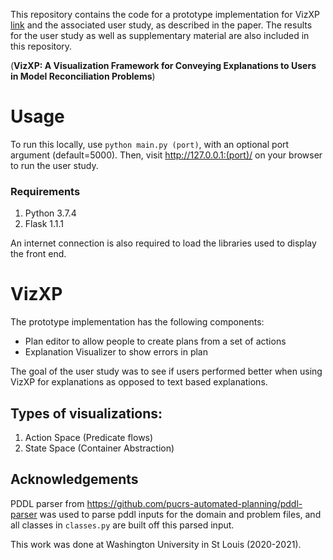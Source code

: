 This repository contains the code for a prototype implementation for VizXP [link](https://cpb-us-w2.wpmucdn.com/sites.wustl.edu/dist/b/810/files/2022/04/icaps22-vizxp.pdf) and the associated user study, as described in the paper.
The results for the user study as well as supplementary material are also included in this repository.

(**VizXP: A Visualization Framework for Conveying Explanations to Users in Model Reconciliation Problems**)

# Usage
To run this locally, use `python main.py (port)`, with an optional port argument (default=5000). Then, visit http://127.0.0.1:(port)/ on your browser to run the user study. 
### Requirements 
1. Python 3.7.4
2. Flask 1.1.1

An internet connection is also required to load the libraries used to display the front end.

# VizXP
The prototype implementation has the following components:
- Plan editor to allow people to create plans from a set of actions
- Explanation Visualizer to show errors in plan

The goal of the user study was to see if users performed better when using VizXP for explanations as opposed to text based explanations. 

## Types of visualizations:
1. Action Space (Predicate flows)
2. State Space (Container Abstraction)

## Acknowledgements
PDDL parser from https://github.com/pucrs-automated-planning/pddl-parser was used to parse pddl inputs for the domain and problem files, and all classes in `classes.py` are built off this parsed input.

This work was done at Washington University in St Louis (2020-2021).